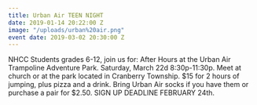 ```yaml
---
title: Urban Air TEEN NIGHT
date: 2019-01-14 20:22:00 Z
image: "/uploads/urban%20air.png"
event date: 2019-03-02 20:30:00 Z
---
```


NHCC Students grades 6-12, join us for: After Hours at the Urban Air Trampoline Adventure Park. Saturday, March 22d 8:30p-11:30p. Meet at church or at the park located in Cranberry Township. $15 for 2 hours of jumping, plus pizza and a drink. Bring Urban Air socks if you have them or purchase a pair for $2.50. SIGN UP DEADLINE FEBRUARY 24th.